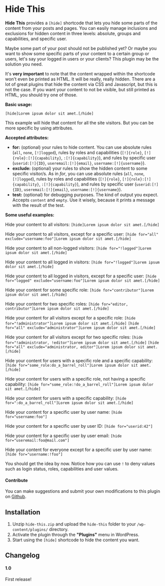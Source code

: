 # Hide This

**Hide This** provides a `[hide]` shortcode that lets you hide some parts of the content from your posts and pages. You can easily manage inclusions and exclusions for hidden content in three levels: absolute, groups and capabilities, and specific user.

Maybe some part of your post should not be published yet? Or maybe you want to show some specific parts of your content to a certain group or users, let's say your logged in users or your clients? This plugin may be the solution you need.

It's **very important** to note that the content wrapped within the shortcode won't even be printed as HTML. It will be really, really hidden. There are a lot of great plugins that hide the content via CSS and Javascript, but this is not the case. If you want your content to not be visible, but still printed as HTML, you should try one of those.

**Basic usage:**

`[hide]Lorem ipsum dolor sit amet.[/hide]`

This example will hide that content for all the site visitors. But you can be more specific by using attributes.

**Accepted attributes:**

*	**for:** (optional) your rules to hide content. You can use absolute rules (`all`, `none`, `[!]logged`), rules by roles and capabilities (`[!]{role}`, `[!]{role}:[!]{capability}`, `:[!]{capability}`), and rules by specific user (`userid:[!]{ID}`, `useremail:[!]{email}`, `username:[!]{username}`).
*	**exclude:** (optional) your rules to show the hidden content to some specific visitor/s. As in *for*, you can use absolute rules (`all`, `none`, `[!]logged`), rules by roles and capabilities (`[!]{role}`, `[!]{role}:[!]{capability}`, `:[!]{capability}`), and rules by specific user (`userid:[!]{ID}`, `useremail:[!]{email}`, `username:[!]{username}`).
*	**test:** (optional) for debugging purposes. The kind of output you expect. Accepts `content` and `empty`. Use it wisely, because it prints a message with the result of the test.

**Some useful examples:**

Hide your content to all visitors:
`[hide]Lorem ipsum dolor sit amet.[/hide]`

Hide your content to all visitors, except for a specific user:
`[hide for="all" exclude="username:foo"]Lorem ipsum dolor sit amet.[/hide]`

Hide your content to all non-logged visitors:
`[hide for="!logged"]Lorem ipsum dolor sit amet.[/hide]`

Hide your content to all logged in visitors:
`[hide for="!logged"]Lorem ipsum dolor sit amet.[/hide]`

Hide your content to all logged in visitors, except for a specific user:
`[hide for="logged" exclude="username:foo"]Lorem ipsum dolor sit amet.[/hide]`

Hide your content for some specific role:
`[hide for="contributor"]Lorem ipsum dolor sit amet.[/hide]`

Hide your content for two specific roles:
`[hide for="editor, contributor"]Lorem ipsum dolor sit amet.[/hide]`

Hide your content for all visitors except for a specific role:
`[hide for="!administrator"]Lorem ipsum dolor sit amet.[/hide]`
`[hide for="all" exclude="administrator"]Lorem ipsum dolor sit amet.[/hide]`

Hide your content for all visitors except for two specific roles:
`[hide for="!administrator, !editor"]Lorem ipsum dolor sit amet.[/hide]`
`[hide for="all" exclude="administrator, editor"]Lorem ipsum dolor sit amet.[/hide]`

Hide your content for users with a specific role and a specific capability:
`[hide for="some_role:do_a_barrel_roll"]Lorem ipsum dolor sit amet.[/hide]`

Hide your content for users with a specific role, not having a specific capability:
`[hide for="some_role:!do_a_barrel_roll"]Lorem ipsum dolor sit amet.[/hide]`

Hide your content for users with a specific capability:
`[hide for=":do_a_barrel_roll"]Lorem ipsum dolor sit amet.[/hide]`

Hide your content for a specific user by user name:
`[hide for="username:foo"]`

Hide your content for a specific user by user ID:
`[hide for="userid:42"]`

Hide your content for a specific user by user email:
`[hide for="useremail:foo@mail.com"]`

Hide your content for everyone except for a specific user by user name:
`[hide for="username:!foo"]`

You should get the idea by now. Notice how you can use `!` to deny values such as login status, roles, capabilities and user values.

#### Contribute

You can make suggestions and submit your own modifications to this plugin on [Github](https://github.com/andrezrv/hide-this).

## Installation

1. Unzip `hide-this.zip` and upload the `hide-this` folder to your `/wp-content/plugins/` directory.
2. Activate the plugin through the **"Plugins"** menu in WordPress.
3. Start using the `[hide]` shortcode to hide the content you want.

## Changelog

#### 1.0
First release!
